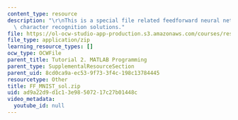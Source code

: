 ```yaml
---
content_type: resource
description: "\r\nThis is a special file related feedforward neural networks for digital\
  \ character recognition solutions."
file: https://ol-ocw-studio-app-production.s3.amazonaws.com/courses/res-9-003-brains-minds-and-machines-summer-course-summer-2015/ad9a22d9d1c13e98507217c27b01448c_FF_MNIST_sol.zip
file_type: application/zip
learning_resource_types: []
ocw_type: OCWFile
parent_title: Tutorial 2. MATLAB Programming
parent_type: SupplementalResourceSection
parent_uid: 8cd0ca9a-ec53-9f73-3f4c-198c13784445
resourcetype: Other
title: FF_MNIST_sol.zip
uid: ad9a22d9-d1c1-3e98-5072-17c27b01448c
video_metadata:
  youtube_id: null
---
```

